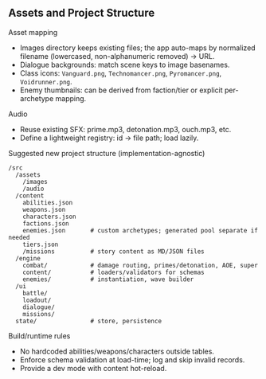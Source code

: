 ## Assets and Project Structure

Asset mapping
- Images directory keeps existing files; the app auto-maps by normalized filename (lowercased, non-alphanumeric removed) → URL.
- Dialogue backgrounds: match scene keys to image basenames.
- Class icons: `Vanguard.png`, `Technomancer.png`, `Pyromancer.png`, `Voidrunner.png`.
- Enemy thumbnails: can be derived from faction/tier or explicit per-archetype mapping.

Audio
- Reuse existing SFX: prime.mp3, detonation.mp3, ouch.mp3, etc.
- Define a lightweight registry: id → file path; load lazily.

Suggested new project structure (implementation-agnostic)
```
/src
  /assets
    /images
    /audio
  /content
    abilities.json
    weapons.json
    characters.json
    factions.json
    enemies.json       # custom archetypes; generated pool separate if needed
    tiers.json
    /missions          # story content as MD/JSON files
  /engine
    combat/            # damage routing, primes/detonation, AOE, super
    content/           # loaders/validators for schemas
    enemies/           # instantiation, wave builder
  /ui
    battle/
    loadout/
    dialogue/
    missions/
  state/               # store, persistence
```

Build/runtime rules
- No hardcoded abilities/weapons/characters outside tables.
- Enforce schema validation at load-time; log and skip invalid records.
- Provide a dev mode with content hot-reload.



